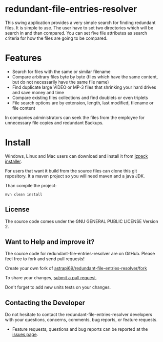 # redundant-file-entries-resolver

This swing application provides a very simple search for finding
redundant files. It is simple to use. The user have to set two
directories which will be search in and than compared. You can set five file attributes as search criteria for how
the files are going to be compared.

# Features

- Search for files with the same or similar filename
- Compare arbitrary files byte by byte (files which have the same content, but do not necessarily have the same file name) 
- Find duplicate large VIDEO or MP-3 files that shrinking your hard drives and save money and time
- Compare existing files collections and find doublets or even triplets
- File search options are by extension, length, last modified, filename or file content

In companies administrators can seek the files from the employee for unnecessary file copies and redundant Backups.

# Install

Windows, Linux and Mac users can download and install it from [izpack installer](https://sourceforge.net/projects/findsamefiles/files/latest/download).

For users that want it build from the source files can clone this git repository. It a maven project so you will need maven and a java JDK.

Than compile the project:

```
mvn clean install
```

## License

The source code comes under the GNU GENERAL PUBLIC LICENSE Version 2.

## Want to Help and improve it? ###

The source code for redundant-file-entries-resolver are on GitHub. Please feel free to fork and send pull requests!

Create your own fork of [astrapi69/redundant-file-entries-resolver/fork](https://github.com/astrapi69/redundant-file-entries-resolver/fork)

To share your changes, [submit a pull request](https://github.com/astrapi69/redundant-file-entries-resolver/pull/new/develop).

Don't forget to add new units tests on your changes.

## Contacting the Developer

Do not hesitate to contact the redundant-file-entries-resolver developers with your questions, concerns, comments, bug reports, or feature requests.
- Feature requests, questions and bug reports can be reported at the [issues page](https://github.com/astrapi69/redundant-file-entries-resolver/issues).



